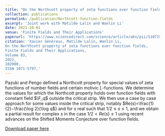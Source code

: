 ```yaml
---
title: "On the Northcott property of zeta functions over function fields"
collection: publications
permalink: /publication/Northcott-function-fields
excerpt: 'Joint work with Matilde Lalin and Wanlin Li'
date: 2021-10-01
venue: 'Finite Fields and Their Applications'
paperurl: 'https://www.sciencedirect.com/science/article/abs/pii/S1071579722000892'
citation: 'Xavier Généreux, Matilde Lalín, Wanlin Li,
On the Northcott property of zeta functions over function fields,
Finite Fields and Their Applications,
Volume 83,
2022,
102080,
ISSN 1071-5797,'
---
```

Pazuki and Pengo defined a Northcott property for special values of zeta functions of number fields and certain motivic $L$-functions. We determine the values for which the Northcott property holds over function fields with constant field $\F_q$ outside the critical strip. We then use a case by case approach for some values inside the critical strip, notably $Re(s)<\frac{1}{2}−\frac{\log 2}{\log q$} and for $s$ real such that $1/2≤s≤1$, and we obtain a partial result for complex $s$ in the case $1/2 < Re(s)\leq 1$ using recent advances on the Shifted Moments Conjecture over function fields.

[Download paper here](https://www.sciencedirect.com/science/article/abs/pii/S1071579722000892)
